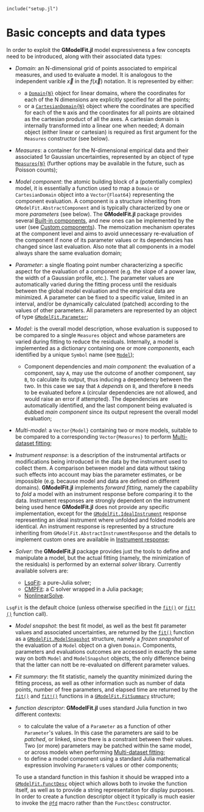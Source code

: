 ```@setup abc
include("setup.jl")
```

# Basic concepts and data types
In order to exploit the **GModelFit.jl** model expressiveness a few concepts need to be introduced, along with their associated data types:

- *Domain*: an N-dimensional grid of points associated to empirical measures, and used to evaluate a model.  It is analogous to the independent varible $\vec{x}$ in the $f(\vec{x})$ notation. It is represented by either:
  - a [`Domain{N}`](@ref) object for linear domains, where the coordinates for each of the N dimensions are explicitly specified for all the points;
  - or a [`CartesianDomain{N}`](@ref) object where the coordinates are specified for each of the `N` axis and the coordinates for all points are obtained as the cartesian product of all the axes.  A cartesian domain is internally transformed into a linear one when needed;
  A domain object (either linear or cartesian) is required as first argument for the `Measures` constructor (see below).

- *Measures*: a container for the N-dimensional empirical data and their associated $1\sigma$ Gaussian uncertainties, represented by an object of type [`Measures{N}`](@ref) (further options may be available in the future, such as Poisson counts);

- *Model component*: the atomic building block of a (potentially complex) model, it is essentially a function used to map a `Domain` or `CartesianDomain` object into a `Vector{Float64}` representing the component evaluation.  A component is a structure inheriting from `GModelFit.AbstractComponent` and is typically characterized by one or more *parameters* (see below).  The **GModelFit.jl** package provides several [Built-in components](@ref), and new ones can be implemented by the user (see [Custom components](@ref)).  The memoization mechanism operates at the component level and aims to avoid unnecessary re-evaluation of the component if none of its parameter values or its dependencies has changed since last evaluation.  Also note that all components in a model always share the same evaluation domain;

- *Parameter*: a single floating point number characterizing a specific aspect for the evaluation of a component (e.g. the slope of a power law, the width of a Gaussian profile, etc.). The parameter values are automatically varied during the fitting process until the residuals between the global model evaluation and the empirical data are minimized.  A parameter can be fixed to a specific value, limited in an interval, and/or be dynamically calculated (patched) according to the values of other parameters.  All parameters are represented by an object of type [`GModelFit.Parameter`](@ref);

- *Model*: is the overall model description, whose evaluation is supposed to be compared to a single `Measures` object and whose parameters are varied during fitting to reduce the residuals.  Internally, a model is implemented as a dictionary containing one or more *components*, each identified by a unique `Symbol` name (see [`Model`](@ref));

  - Component dependencies and *main component*: the evaluation of a component, say `A`, may use the outcome of another component, say `B`, to calculate its output, thus inducing a dependency between the two. In this case we say that `A` *depends* on `B`, and therefore `B` needs to be evaluated before `A` (circular dependencies are not allowed, and would raise an error if attempted).  The dependencies are automatically identified, and the last component being evaluated is dubbed *main component* since its output represent the overall model evaluation;

- *Multi-model*: a `Vector{Model}` containing two or more models, suitable to be compared to a corresponding `Vector{Measures}` to perform [Multi-dataset fitting](@ref);

- *Instrument response*: is a description of the instrumental artifacts or modifications being introduced in the data by the instrument used to collect them.  A comparison between model and data without taking such effects into account may bias the parameter estimates, or be impossible (e.g. because model and data are defined on different domains).  **GModelFit.jl** implements *forward fitting*, namely the capability to *fold* a model with an instrument response before comparing it to the data.  Instrument responses are strongly dependent on the instrument being used hence **GModelFit.jl** does not provide any specific implementation, except for the [`GModelFit.IdealInstrument`](@ref) response representing an ideal instrument where unfolded and folded models are identical.  An instrument response is represented by a structure inheriting from `GModelFit.AbstractInstrumentResponse` and the details to implement custom ones are available in [Instrument response](@ref);

- *Solver*: the **GModelFit.jl** package provides just the tools to define and manipulate a model, but the actual fitting (namely, the minimization of the residuals) is performed by an external *solver* library.  Currently available solvers are:
  - [LsqFit](https://github.com/JuliaNLSolvers/LsqFit.jl): a pure-Julia solver;
  - [CMPFit](https://github.com/gcalderone/CMPFit.jl): a C solver wrapped in a Julia package;
  - [NonlinearSolve](https://docs.sciml.ai/NonlinearSolve/stable/).
  
`LsqFit` is the default choice (unless otherwise specified in the [`fit()`](@ref) or [`fit!()`](@ref) function call).

- *Model snapshot*: the best fit model, as well as the best fit parameter values and associated uncertainties, are returned by the [`fit()`](@ref) function as a [`GModelFit.ModelSnapshot`](@ref) structure, namely a *frozen snapshot* of the evaluation of a `Model` object on a given `Domain`.  Components, parameters and evaluations outcomes are accessed in exactly the same way on both `Model` and `ModelSnapshot` objects, the only difference being that the latter can nott be re-evaluated on different parameter values.

- *Fit summary*: the fit statistic, namely the quantity minimized during the fitting process, as well as other information such as number of data points, number of free parameters, and elapsed time are returned by the [`fit()`](@ref) and [`fit!()`](@ref) functions in a [`GModelFit.FitSummary`](@ref) structure;

- *function descriptor*: **GModelFit.jl** uses standard Julia function in two different contexts:
  - to calculate the value of a `Parameter` as a function of other `Parameter`'s values. In this case the parameters are said to be *patched*, or linked, since there is a constraint between their values.  Two (or more) parameters may be patched within the same model, or across models when performing [Multi-dataset fitting](@ref);
  - to define a model component using a standard Julia mathematical expression involving `Parameter`s values or other components;

  To use a standard function in this fashion it should be wrapped into a [`GModelFit.FunctDesc`](@ref) object which allows both to invoke the function itself, as well as to provide a string representation for display purposes.  In order to create a function descriptor object it typically is much easier to invoke the [`@fd`](@ref) macro rather than the `FunctDesc` constructor.
